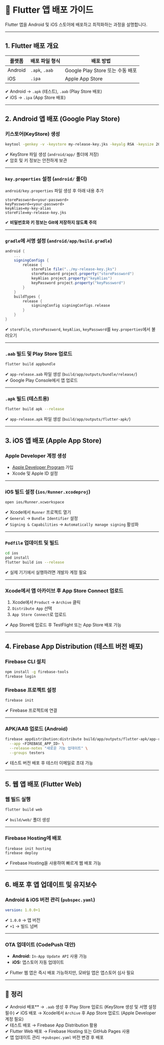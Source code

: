 # 🚀 Flutter 앱 배포 가이드

Flutter 앱을 Android 및 iOS 스토어에 배포하고 최적화하는 과정을 설명합니다.  

---

## 1. Flutter 배포 개요

| 플랫폼 | 배포 파일 형식 | 배포 방법 |
|--------|------------|----------|
| Android | `.apk`, `.aab` | Google Play Store 또는 수동 배포 |
| iOS | `.ipa` | Apple App Store |

✔ Android → `.apk` (테스트), `.aab` (Play Store 배포)  
✔ iOS → `.ipa` (App Store 배포)  

---

## 2. Android 앱 배포 (Google Play Store)

### 키스토어(KeyStore) 생성

```sh
keytool -genkey -v -keystore my-release-key.jks -keyalg RSA -keysize 2048 -validity 10000 -alias my-key-alias
```

✔ KeyStore 파일 생성 (`android/app/` 폴더에 저장)      
✔ 암호 및 키 정보는 안전하게 보관  

---

### `key.properties` 설정 (`android/` 폴더)

`android/key.properties` 파일 생성 후 아래 내용 추가

```properties
storePassword=<your-password>
keyPassword=<your-password>
keyAlias=my-key-alias
storeFile=my-release-key.jks
```

✔ **비밀번호와 키 정보는 Git에 저장하지 않도록 주의**  

---

### `gradle`에 서명 설정 (`android/app/build.gradle`)

```gradle
android {
    ...
    signingConfigs {
        release {
            storeFile file("../my-release-key.jks")
            storePassword project.property("storePassword")
            keyAlias project.property("keyAlias")
            keyPassword project.property("keyPassword")
        }
    }
    buildTypes {
        release {
            signingConfig signingConfigs.release
        }
    }
}
```

✔ `storeFile`, `storePassword`, `keyAlias`, `keyPassword`를 `key.properties`에서 불러오기  

---

### `.aab` 빌드 및 Play Store 업로드

```sh
flutter build appbundle
```

✔ `app-release.aab` 파일 생성 (`build/app/outputs/bundle/release/`)  
✔ Google Play Console에서 앱 업로드  

---

### `.apk` 빌드 (테스트용)

```sh
flutter build apk --release
```

✔ `app-release.apk` 파일 생성 (`build/app/outputs/flutter-apk/`)  

---

## 3. iOS 앱 배포 (Apple App Store)

### Apple Developer 계정 생성

- [Apple Developer Program](https://developer.apple.com/) 가입  
- Xcode 및 Apple ID 설정  

---

### iOS 빌드 설정 (`ios/Runner.xcodeproj`)

```sh
open ios/Runner.xcworkspace
```

✔ Xcode에서 `Runner` 프로젝트 열기  
✔ `General` → `Bundle Identifier` 설정  
✔ `Signing & Capabilities` → `Automatically manage signing` 활성화  

---

### `Podfile` 업데이트 및 빌드

```sh
cd ios
pod install
flutter build ios --release
```

✔ 실제 기기에서 실행하려면 개발자 계정 필요  

---

### Xcode에서 앱 아카이브 후 App Store Connect 업로드

1. Xcode에서 `Product` → `Archive` 클릭  
2. `Distribute App` 선택  
3. `App Store Connect`로 업로드  

✔ App Store에 업로드 후 TestFlight 또는 App Store 배포 가능  

---

## 4. Firebase App Distribution (테스트 버전 배포)

### Firebase CLI 설치

```sh
npm install -g firebase-tools
firebase login
```

### Firebase 프로젝트 설정

```sh
firebase init
```

✔ Firebase 프로젝트에 연결  

---

### APK/AAB 업로드 (Android)

```sh
firebase appdistribution:distribute build/app/outputs/flutter-apk/app-release.apk \
  --app <FIREBASE_APP_ID> \
  --release-notes "새로운 기능 업데이트" \
  --groups testers
```

✔ 테스트 버전 배포 후 테스터 이메일로 초대 가능  

---

## 5. 웹 앱 배포 (Flutter Web)

### 웹 빌드 실행

```sh
flutter build web
```

✔ `build/web/` 폴더 생성  

---

### Firebase Hosting에 배포

```sh
firebase init hosting
firebase deploy
```

✔ Firebase Hosting을 사용하여 빠르게 웹 배포 가능  

---

## 6. 배포 후 앱 업데이트 및 유지보수

### Android & iOS 버전 관리 (`pubspec.yaml`)

```yaml
version: 1.0.0+1
```

✔ `1.0.0` → 앱 버전  
✔ `+1` → 빌드 넘버  

---

### OTA 업데이트 (CodePush 대안)

- **Android:** `In-App Update API` 사용 가능  
- **iOS:** 앱스토어 자동 업데이트  

✔ Flutter 웹 앱은 즉시 배포 가능하지만, 모바일 앱은 앱스토어 심사 필요  

---

## 🎯 정리

✔ Android 배포** → `.aab` 생성 후 Play Store 업로드 (KeyStore 생성 및 서명 설정 필수)
✔ iOS 배포 → Xcode에서 `Archive` 후 App Store 업로드 (Apple Developer 계정 필요)  
✔ 테스트 배포 → Firebase App Distribution 활용  
✔ Flutter Web 배포 → Firebase Hosting 또는 GitHub Pages 사용  
✔ 앱 업데이트 관리 →`pubspec.yaml` 버전 변경 후 배포  
